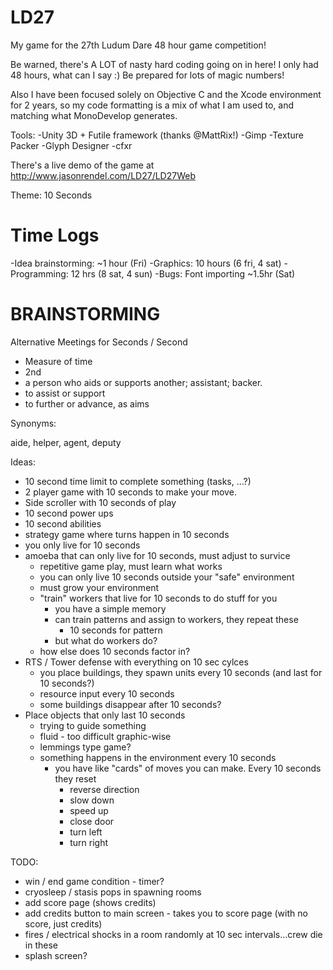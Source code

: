 LD27
=============

My game for the 27th Ludum Dare 48 hour game competition!

Be warned, there's A LOT of nasty hard coding going on in here! I only had 48 hours, what can I say :) Be prepared for lots of magic numbers!

Also I have been focused solely on Objective C and the Xcode environment for 2 years, so my code formatting is a mix of what I am used to, and matching what MonoDevelop generates.

Tools:
-Unity 3D + Futile framework (thanks @MattRix!)
-Gimp
-Texture Packer
-Glyph Designer
-cfxr

There's a live demo of the game at http://www.jasonrendel.com/LD27/LD27Web

Theme: 10 Seconds

Time Logs
=============
-Idea brainstorming: ~1 hour (Fri)
-Graphics: 10 hours (6 fri, 4 sat)
-Programming: 12 hrs (8 sat, 4 sun)
-Bugs: Font importing ~1.5hr (Sat)

BRAINSTORMING
=============

Alternative Meetings for Seconds / Second
- Measure of time
- 2nd
- a person who aids or supports another; assistant; backer.
- to assist or support
- to further or advance, as aims

Synonyms:

aide, helper, agent, deputy

Ideas:
- 10 second time limit to complete something (tasks, ...?)
- 2 player game with 10 seconds to make your move.
- Side scroller with 10 seconds of play
- 10 second power ups
- 10 second abilities
- strategy game where turns happen in 10 seconds
- you only live for 10 seconds
- amoeba that can only live for 10 seconds, must adjust to survice
	- repetitive game play, must learn what works
	- you can only live 10 seconds outside your "safe" environment
	- must grow your environment
	- "train" workers that live for 10 seconds to do stuff for you
		- you have a simple memory
		- can train patterns and assign to workers, they repeat these
			- 10 seconds for pattern
		- but what do workers do?
	- how else does 10 seconds factor in?
- RTS / Tower defense with everything on 10 sec cylces
	- you place buildings, they spawn units every 10 seconds (and last for 10 seconds?)
	- resource input every 10 seconds
	- some buildings disappear after 10 seconds?
- Place objects that only last 10 seconds
 	- trying to guide something
 	- fluid - too difficult graphic-wise
 	- lemmings type game?
 	- something happens in the environment every 10 seconds
 		- you have like "cards" of moves you can make. Every 10 seconds they reset
 			- reverse direction
 			- slow down
 			- speed up
 			- close door
 			- turn left
 			- turn right


TODO:
- win / end game condition - timer?
- cryosleep / stasis pops in spawning rooms
- add score page (shows credits)
- add credits button to main screen - takes you to score page (with no score, just credits)
- fires / electrical shocks in a room randomly at 10 sec intervals...crew die in these
- splash screen?